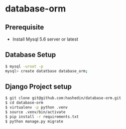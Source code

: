 # database-orm

## Prerequisite
- Install Mysql 5.6 server or latest

## Database Setup
```bash
$ mysql -uroot -p
mysql> create datatbase database_orm;
```

## Django Project setup
```bash
$ git clone git@github.com:hashedin/database-orm.git
$ cd database-orm
$ virtualenv -p python .venv
$ source .venv/bin/activate
$ pip install -r requirements.txt
$ python manage.py migrate
```